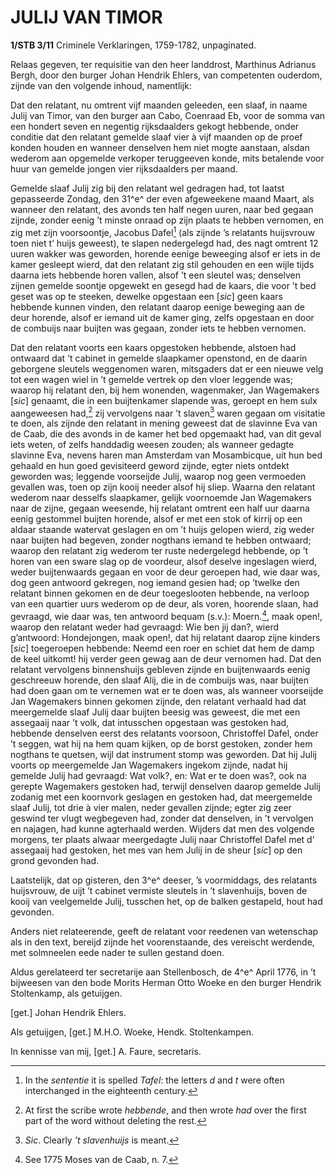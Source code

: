 # JULIJ VAN TIMOR

**1/STB 3/11** Criminele Verklaringen, 1759-1782, unpaginated.

Relaas gegeven, ter requisitie van den heer landdrost, Marthinus Adrianus Bergh, door den burger Johan Hendrik Ehlers, van competenten ouderdom, zijnde van den volgende inhoud, namentlijk:

Dat den relatant, nu omtrent vijf maanden geleeden, een slaaf, in naame Julij van Timor, van den burger aan Cabo, Coenraad Eb, voor de somma van een hondert seven en negentig rijksdaalders gekogt hebbende, onder conditie dat den relatant gemelde slaaf vier à vijf maanden op de proef konden houden en wanneer denselven hem niet mogte aanstaan, alsdan wederom aan opgemelde verkoper teruggeeven konde, mits betalende voor huur van gemelde jongen vier rijksdaalders per maand.

Gemelde slaaf Julij zig bij den relatant wel gedragen had, tot laatst gepasseerde Zondag, den 31^e^ der even afgeweekene maand Maart, als wanneer den relatant, des avonds ten half negen uuren, naar bed gegaan zijnde, zonder eenig ’t minste onraad op zijn plaats te hebben vernomen, en zig met zijn voorsoontje, Jacobus Dafel[^1] (als zijnde ’s relatants huijsvrouw toen niet t’ huijs geweest), te slapen nedergelegd had, des nagt omtrent 12 uuren wakker was geworden, horende eenige beweeging alsof er iets in de kamer gesleept wierd, dat den relatant zig stil gehouden en een wijle tijds daarna iets hebbende horen vallen, alsof ’t een sleutel was; denselven zijnen gemelde soontje opgewekt en gesegd had de kaars, die voor ’t bed geset was op te steeken, dewelke opgestaan een \[*sic*\] geen kaars hebbende kunnen vinden, den relatant daarop eenige beweging aan de deur horende, alsof er iemand uit de kamer ging, zelfs opgestaan en door de combuijs naar buijten was gegaan, zonder iets te hebben vernomen.

Dat den relatant voorts een kaars opgestoken hebbende, alstoen had ontwaard dat ’t cabinet in gemelde slaapkamer openstond, en de daarin geborgene sleutels weggenomen waren, mitsgaders dat er een nieuwe velg tot een wagen wiel in ’t gemelde vertrek op den vloer leggende was; waarop hij relatant den, bij hem wonenden, wagenmaker, Jan Wagemakers \[*sic*\] genaamt, die in een buijtenkamer slapende was, geroept en hem sulx aangeweesen had,[^2] zij vervolgens naar ’t slaven[^3] waren gegaan om visitatie te doen, als zijnde den relatant in mening geweest dat de slavinne Eva van de Caab, die des avonds in de kamer het bed opgemaakt had, van dit geval iets weten, of zelfs handdadig weesen zouden; als wanneer gedagte slavinne Eva, nevens haren man Amsterdam van Mosambicque, uit hun bed gehaald en hun goed gevisiteerd geword zijnde, egter niets ontdekt geworden was; leggende voorseijde Julij, waarop nog geen vermoeden gevallen was, toen op zijn kooij needer alsof hij sliep. Waarna den relatant wederom naar desselfs slaapkamer, gelijk voornoemde Jan Wagemakers naar de zijne, gegaan weesende, hij relatant omtrent een half uur daarna eenig gestommel buijten horende, alsof er met een stok of kirrij op een aldaar staande watervat geslagen en om ’t huijs gelopen wierd, zig weder naar buijten had begeven, zonder nogthans iemand te hebben ontwaard; waarop den relatant zig wederom ter ruste nedergelegd hebbende, op ’t horen van een sware slag op de voordeur, alsof deselve ingeslagen wierd, weder buijtenwaards gegaan en voor de deur geroepen had, wie daar was, dog geen antwoord gekregen, nog iemand gesien had; op ’twelke den relatant binnen gekomen en de deur toegeslooten hebbende, na verloop van een quartier uurs wederom op de deur, als voren, hoorende slaan, had gevraagd, wie daar was, ten antwoord bequam (s.v.): Moern.[^4], maak open!, waarop den relatant weder had gevraagd: Wie ben jij dan?, wierd g’antwoord: Hondejongen, maak open!, dat hij relatant daarop zijne kinders \[*sic*\] toegeroepen hebbende: Neemd een roer en schiet dat hem de damp de keel uitkomt! hij verder geen gewag aan de deur vernomen had. Dat den relatant vervolgens binnenshuijs gebleven zijnde en buijtenwaards eenig geschreeuw horende, den slaaf Alij, die in de combuijs was, naar buijten had doen gaan om te vernemen wat er te doen was, als wanneer voorseijde Jan Wagemakers binnen gekomen zijnde, den relatant verhaald had dat meergemelde slaaf Julij daar buijten beesig was geweest, die met een assegaaij naar ’t volk, dat intusschen opgestaan was gestoken had, hebbende denselven eerst des relatants voorsoon, Christoffel Dafel, onder ’t seggen, wat hij na hem quam kijken, op de borst gestoken, zonder hem nogthans te quetsen, wijl dat instrument stomp was geworden. Dat hij Julij voorts op meergemelde Jan Wagemakers ingekom zijnde, nadat hij gemelde Julij had gevraagd: Wat volk?, en: Wat er te doen was?, ook na gerepte Wagemakers gestoken had, terwijl denselven daarop gemelde Julij zodanig met een koornvork geslagen en gestoken had, dat meergemelde slaaf Julij, tot drie à vier malen, neder gevallen zijnde; egter zig zeer geswind ter vlugt wegbegeven had, zonder dat denselven, in ’t vervolgen en najagen, had kunne agterhaald werden. Wijders dat men des volgende morgens, ter plaats alwaar meergedagte Julij naar Christoffel Dafel met d’ assegaaij had gestoken, het mes van hem Julij in de sheur \[*sic*\] op den grond gevonden had.

Laatstelijk, dat op gisteren, den 3^e^ deeser, ’s voormiddags, des relatants huijsvrouw, de uijt ’t cabinet vermiste sleutels in ’t slavenhuijs, boven de kooij van veelgemelde Julij, tusschen het, op de balken gestapeld, hout had gevonden.

Anders niet relateerende, geeft de relatant voor reedenen van wetenschap als in den text, bereijd zijnde het voorenstaande, des vereischt werdende, met solmneelen eede nader te sullen gestand doen.

Aldus gerelateerd ter secretarije aan Stellenbosch, de 4^e^ April 1776, in ’t bijweesen van den bode Morits Herman Otto Woeke en den burger Hendrik Stoltenkamp, als getuijgen.

\[get.\] Johan Hendrik Ehlers.

Als getuijgen, \[get.\] M.H.O. Woeke, Hendk. Stoltenkampen.

In kennisse van mij, \[get.\] A. Faure, secretaris.

[^1]: In the *sententie* it is spelled *Tafel*: the letters *d* and *t* were often interchanged in the eighteenth century.

[^2]: At first the scribe wrote *hebbende*, and then wrote *had* over the first part of the word without deleting the rest.

[^3]: *Sic*. Clearly *’t slavenhuijs* is meant.

[^4]: See 1775 Moses van de Caab, n. 7.